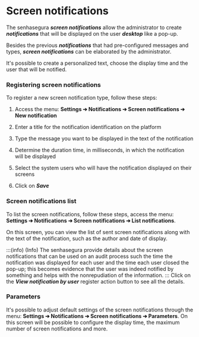 # Screen notifications

The senhasegura ***screen notifications*** allow the administrator to create ***notifications*** that will be displayed on the user ***desktop*** like a pop-up.

Besides the previous ***notifications*** that had pre-configured messages and types, ***screen notifications*** can be elaborated by the administrator.

It's possible to create a personalized text, choose the display time and the user that will be notified.

### Registering screen notifications

To register a new screen notification type, follow these steps:

1.  Access the menu: **Settings ➔ Notifications ➔ Screen notifications ➔ New notification**

2.  Enter a title for the notification identification on the platform

3.  Type the message you want to be displayed in the text of the notification

4.  Determine the duration time, in milliseconds, in which the notification will be displayed

5.  Select the system users who will have the notification displayed on their screens

6.  Click on ***Save***

### Screen notifications list

To list the screen notifications, follow these steps, access the menu: **Settings ➔ Notifications ➔ Screen notifications ➔ List notifications**.

On this screen, you can view the list of sent screen notifications along with the text of the notification, such as the author and date of display.


:::(info) (Info)
The senhasegura provide details about the screen notifications that can be used on an audit process such the time the notification was displayed for each user and the time each user closed the pop-up; this becomes evidence that the user was indeed notified by something and helps with the nonrepudiation of the information.
:::
Click on the ***View notification by user*** register action button to see all the details.

### Parameters

It's possible to adjust default settings of the screen notifications through the menu: **Settings ➔ Notifications ➔ Screen notifications ➔ Parameters**. On this screen will be possible to configure the display time, the maximum number of screen notifications and more.
